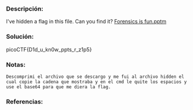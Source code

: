 ### Descripción: 
I've hidden a flag in this file. Can you find it? [Forensics is fun.pptm](https://mercury.picoctf.net/static/52da699e0f203321c7c90ab56ea912d8/Forensics%20is%20fun.pptm)
### Solución:

picoCTF{D1d_u_kn0w_ppts_r_z1p5}
### Notas:
```shell
Descomprimi el archivo que se descargo y me fui al archivo hidden el cual copie la cadena que mostraba y en el cmd le quite los espacios y use el base64 para que me diera la flag.
```
### Referencias: